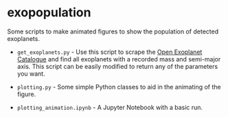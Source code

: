 # exopopulation

Some scripts to make animated figures to show the population of detected exoplanets.

* `get_exoplanets.py` - Use this script to scrape the [Open Exoplanet Catalogue](https://github.com/OpenExoplanetCatalogue/open_exoplanet_catalogue/) and find all exoplanets with a recorded mass and semi-major axis. This script can be easily modified to return any of the parameters you want.

* `plotting.py` - Some simple Python classes to aid in the animating of the figure.

* `plotting_animation.ipynb` - A Jupyter Notebook with a basic run.
